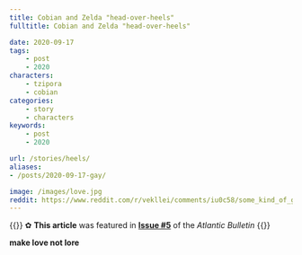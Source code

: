 ```yaml
---
title: Cobian and Zelda "head-over-heels"
fulltitle: Cobian and Zelda "head-over-heels"

date: 2020-09-17
tags:
    - post
    - 2020
characters:
    - tzipora
    - cobian
categories:
    - story
    - characters
keywords:
    - post
    - 2020

url: /stories/heels/
aliases:
- /posts/2020-09-17-gay/

image: /images/love.jpg
reddit: https://www.reddit.com/r/vekllei/comments/iu0c58/some_kind_of_gay_sketch_for_my_cool_subreddit/
---
```

{{<note story>}}
✿ **This article** was featured in [**Issue #5**](/news/bulletin/2020/5) of the *Atlantic Bulletin*
{{</note>}}

**make love not lore**
